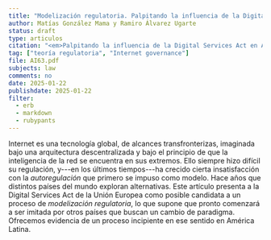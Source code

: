 ```yaml
---
title: "Modelización regulatoria. Palpitando la influencia de la Digital Services Act en América Latina, Artículo de investigación No. 63, Centro de Estudios en Libertad de Expresión (CELE), Buenos Aires (2025)"
author: Matías González Mama y Ramiro Álvarez Ugarte
status: draft
type: articulos
citation: "<em>Palpitando la influencia de la Digital Services Act en América Latina</em>, Artículo de investigación No. 63, Centro de Estudios en Libertad de Expresión (CELE), Buenos Aires (2025)"
tag: ["teoría regulatoria", "Internet governance"]
file: AI63.pdf 
subjects: law
comments: no
date: 2025-01-22
publishdate: 2025-01-22
filter:
  - erb
  - markdown
  - rubypants
---
```


Internet es una tecnología global, de alcances transfronterizas, imaginada bajo una arquitectura descentralizada y bajo el principio de que la inteligencia de la red se encuentra en sus extremos. Ello siempre hizo difícil su regulación, y---en los últimos tiempos---ha crecido cierta insatisfacción con la *autoregulación* que primero se impuso como modelo. Hace años que distintos países del mundo exploran alternativas. Este artículo presenta a la Digital Services Act de la Unión Europea como posible candidata a un proceso de *modelización regulatoria*, lo que supone que pronto comenzará a ser imitada por otros países que buscan un cambio de paradigma. Ofrecemos evidencia de un proceso incipiente en ese sentido en América Latina. 



